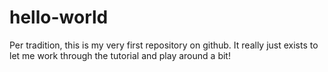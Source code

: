 # hello-world
Per tradition, this is my very first repository on github. It really just exists to let me work through the tutorial and play around a bit!
